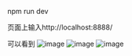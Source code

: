 npm run dev

页面上输入http://localhost:8888/

可以看到
![image](https://raw.githubusercontent.com/S112/vue-demo-for-Hungry/master/demo-img/goods.png)
![image](https://github.com/S112/vue-demo-for-Hungry/blob/master/demo-img/ratings.png)
![image](https://raw.githubusercontent.com/S112/vue-demo-for-Hungry/master/demo-img/sellers.png)
